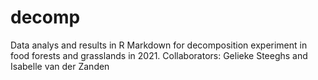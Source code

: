 # decomp

Data analys and results in R Markdown for decomposition experiment in food forests and grasslands in 2021.
Collaborators: Gelieke Steeghs and Isabelle van der Zanden
